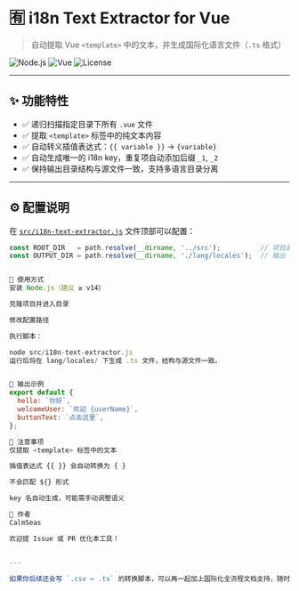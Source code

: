 # 🈶 i18n Text Extractor for Vue

> 自动提取 Vue `<template>` 中的文本，并生成国际化语言文件（`.ts` 格式）

![Node.js](https://img.shields.io/badge/node-%3E%3D14.0-blue)
![Vue](https://img.shields.io/badge/vue-2.x%2F3.x-green)
![License](https://img.shields.io/badge/license-MIT-blue.svg)

---

## ✨ 功能特性

- ✅ 递归扫描指定目录下所有 `.vue` 文件
- ✅ 提取 `<template>` 标签中的纯文本内容
- ✅ 自动转义插值表达式：`{{ variable }}` → `{variable}`
- ✅ 自动生成唯一的 i18n key，重复项自动添加后缀 `_1`, `_2`
- ✅ 保持输出目录结构与源文件一致，支持多语言目录分离

---

## ⚙️ 配置说明

在 [`src/i18n-text-extractor.js`](src/i18n-text-extractor.js) 文件顶部可以配置：

```js
const ROOT_DIR   = path.resolve(__dirname, '../src');          // 项目源代码目录
const OUTPUT_DIR = path.resolve(__dirname, './lang/locales');  // 输出 .ts 文件目录


🚀 使用方式
安装 Node.js（建议 ≥ v14）

克隆项目并进入目录

修改配置路径

执行脚本：

node src/i18n-text-extractor.js
运行后将在 lang/locales/ 下生成 .ts 文件，结构与源文件一致。


📄 输出示例
export default {
  hello: `你好`,
  welcomeUser: `欢迎 {userName}`,
  buttonText: `点击这里`,
};

📌 注意事项
仅提取 <template> 标签中的文本

插值表达式 {{ }} 会自动转换为 { }

不会匹配 ${} 形式

key 名自动生成，可能需手动调整语义

👤 作者
CalmSeas

欢迎提 Issue 或 PR 优化本工具！


---

如果你后续还会写 `.csv ↔ .ts` 的转换脚本，可以再一起加上国际化全流程文档支持，随时告诉我来一起完善~

